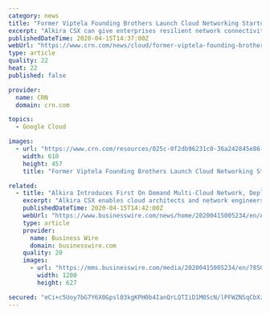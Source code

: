 ```yaml
---
category: news
title: "Former Viptela Founding Brothers Launch Cloud Networking Startup Alkira"
excerpt: "Alkira CSX can give enterprises resilient network connectivity from their premises-based environments to the public cloud, such as Amazon Web Services, Microsoft Azure and Google Cloud Platform, as well as cloud-to-cloud connectivity. The platform also combines global multi-cloud network services, such as security, load balancing and IP address ..."
publishedDateTime: 2020-04-15T14:37:00Z
webUrl: "https://www.crn.com/news/cloud/former-viptela-founding-brothers-launch-cloud-networking-startup-alkira"
type: article
quality: 22
heat: 22
published: false

provider:
  name: CRN
  domain: crn.com

topics:
  - Google Cloud

images:
  - url: "https://www.crn.com/resources/025c-0f2db96231c0-36a242845e86-1000/viptela-1.jpg"
    width: 610
    height: 457
    title: "Former Viptela Founding Brothers Launch Cloud Networking Startup Alkira"

related:
  - title: "Alkira Introduces First On Demand Multi-Cloud Network, Deployed in Minutes"
    excerpt: "Alkira CSX enables cloud architects and network engineers to build and deploy a point and click ... Funding: Alkira has raised $30M to date from Kleiner Perkins, Sequoia Capital and GV (formerly Google Ventures). Kleiner Perkins and Sequoia Capital jointly led the Series A, with GV investing in a follow-on round of financing."
    publishedDateTime: 2020-04-15T14:42:00Z
    webUrl: "https://www.businesswire.com/news/home/20200415005234/en/Alkira-Introduces-Demand-Multi-Cloud-Network-Deployed-Minutes"
    type: article
    provider:
      name: Business Wire
      domain: businesswire.com
    quality: 20
    images:
      - url: "https://mms.businesswire.com/media/20200415005234/en/785087/23/Alkira_founders_photo.jpg"
        width: 1200
        height: 627

secured: "eCi+c5Uoy7bG7Y6X0Gpsl03kgKPH0b4IanQrLQTIiD1M0ScN/lPFWZNSqCbXzenVvZvSPGWsV3H1L1GFTyu4XleWwjWy1WsS+ql24yaRNFL86KcM/JehWsDKcoPzNUo1clgmuwA6mtJTh6Pg6cqYJGkHOIgebQWrMLQlP8nv5CtnoQDVoBJcIgymbKQ2o+9uX3kWkACd9eRDBgES61jOxCcTTEKtAS/4Vons1G8smZMA9MuKaFgXY2zX8IH9cg732+jzha6rD3K/j6eBwepTAApMAbyeuMM2zSXYYliqNckIO/OGW4a19Z2bkio/KNfYSkvFRoWMNhlUrc6Ami+H0dBFKupJteL5m8jRbgMD5F4RZ+cUMXLmtOQNuqekHEK6pDI/05xM8IrvhgRVoSv06yTlJwXSuoFCaDUGc26GWLBkVHJLCVsagbumAfXvVRQOhUy63fqECWzLj7KHKqhjtIr+X0b2O6DJ6j0jvhGya44=;kOCdPL7/VvX57+VUKz2EaA=="
---
```



